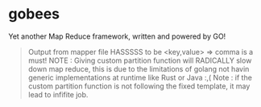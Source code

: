 # gobees
Yet another Map Reduce framework, written and powered by GO!

> Output from mapper file HASSSSS to be <key,value> => comma is a must!
> NOTE : Giving custom partition function will RADICALLY slow down map reduce, this is due to the limitations of golang not havin generic implementations at runtime like Rust or Java :,(
> Note : if the  custom partition function is not following the fixed template, it may lead to infifite job.
